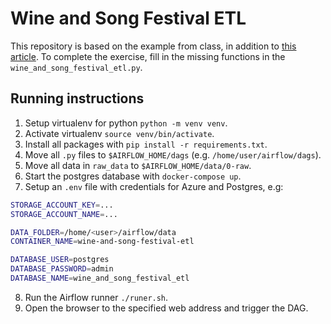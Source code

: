 # Wine and Song Festival ETL

This repository is based on the example from class, in addition to [this
article](https://tegardp.medium.com/the-6-step-etl-process-using-airflow-with-example-and-exercise-db46715a61f0).
To complete the exercise, fill in the missing functions in the
`wine_and_song_festival_etl.py`.

## Running instructions

1. Setup virtualenv for python `python -m venv venv`.
2. Activate virtualenv `source venv/bin/activate`.
3. Install all packages with `pip install -r requirements.txt`.
4. Move all `.py` files to `$AIRFLOW_HOME/dags` (e.g. `/home/user/airflow/dags`).
5. Move all data in `raw_data` to `$AIRFLOW_HOME/data/0-raw`.
6. Start the postgres database with `docker-compose up`.
7. Setup an `.env` file with credentials for Azure and Postgres, e.g:

```sh
STORAGE_ACCOUNT_KEY=...
STORAGE_ACCOUNT_NAME=...

DATA_FOLDER=/home/<user>/airflow/data
CONTAINER_NAME=wine-and-song-festival-etl

DATABASE_USER=postgres
DATABASE_PASSWORD=admin
DATABASE_NAME=wine_and_song_festival_etl
```

8. Run the Airflow runner `./runer.sh`.
9. Open the browser to the specified web address and trigger the DAG.
